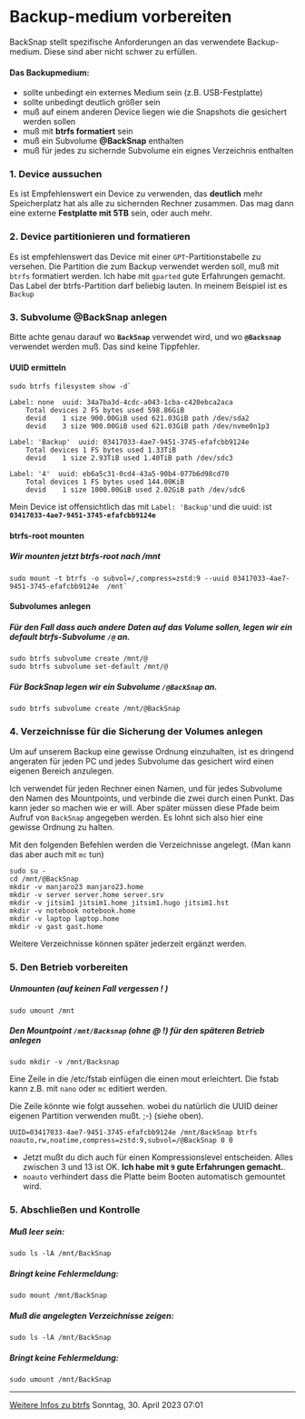 # Backup-medium vorbereiten
BackSnap stellt spezifische Anforderungen an das verwendete Backup-medium. Diese sind aber nicht schwer zu erfüllen. 

#### Das Backupmedium:
* sollte unbedingt ein externes Medium sein (z.B. USB-Festplatte)
* sollte unbedingt deutlich größer sein
* muß auf einem anderen Device liegen wie die Snapshots die gesichert werden sollen
* muß mit **btrfs formatiert** sein
* muß ein Subvolume **@BackSnap** enthalten
* muß für jedes zu sichernde Subvolume ein eignes Verzeichnis enthalten 

### 1. Device aussuchen
Es ist Empfehlenswert ein Device zu verwenden, das **deutlich** mehr Speicherplatz hat als alle zu sichernden Rechner zusammen. Das mag dann eine externe **Festplatte mit 5TB** sein, oder auch mehr.

### 2. Device partitionieren und formatieren
Es ist empfehlenswert das Device mit einer `GPT`-Partitionstabelle zu versehen. Die Partition die zum Backup verwendet werden soll, muß mit `btrfs` formatiert werden. Ich habe mit `gparted` gute Erfahrungen gemacht. Das Label der btrfs-Partition darf beliebig lauten. In meinem Beispiel ist es `Backup`

### 3. Subvolume @BackSnap anlegen
Bitte achte genau darauf wo **`BackSnap`** verwendet wird, und wo **`@Backsnap`** verwendet werden muß. Das sind keine Tippfehler.
#### UUID ermitteln
```
sudo btrfs filesystem show -d`

Label: none  uuid: 34a7ba3d-4cdc-a043-1cba-c420ebca2aca
	Total devices 2 FS bytes used 598.86GiB
	devid    1 size 900.00GiB used 621.03GiB path /dev/sda2
	devid    3 size 900.00GiB used 621.03GiB path /dev/nvme0n1p3

Label: 'Backup'  uuid: 03417033-4ae7-9451-3745-efafcbb9124e
	Total devices 1 FS bytes used 1.33TiB
	devid    1 size 2.93TiB used 1.40TiB path /dev/sdc3

Label: '4'  uuid: eb6a5c31-0cd4-43a5-90b4-077b6d98cd70
	Total devices 1 FS bytes used 144.00KiB
	devid    1 size 1000.00GiB used 2.02GiB path /dev/sdc6
```
Mein Device ist offensichtlich das mit `Label: 'Backup'`und die uuid: ist **`03417033-4ae7-9451-3745-efafcbb9124e`**

#### btrfs-root mounten
##### Wir mounten jetzt btrfs-root nach /mnt
```
sudo mount -t btrfs -o subvol=/,compress=zstd:9 --uuid 03417033-4ae7-9451-3745-efafcbb9124e  /mnt`
```

#### Subvolumes anlegen
##### Für den Fall dass auch andere Daten auf das Volume sollen, legen wir ein default btrfs-Subvolume `/@` an.
```
sudo btrfs subvolume create /mnt/@
sudo btrfs subvolume set-default /mnt/@
```
##### Für BackSnap legen wir ein Subvolume `/@BackSnap` an.
```
sudo btrfs subvolume create /mnt/@BackSnap
```

### 4. Verzeichnisse für die Sicherung der Volumes anlegen
Um auf unserem Backup eine gewisse Ordnung einzuhalten, ist es dringend angeraten für jeden PC und jedes Subvolume das gesichert wird einen eigenen Bereich anzulegen.

Ich verwendet für jeden Rechner einen Namen, und für jedes Subvolume den Namen des Mountpoints, und verbinde die zwei durch einen Punkt. Das kann jeder so machen wie er will. Aber später müssen diese Pfade beim Aufruf von `BackSnap` angegeben werden. Es lohnt sich also hier eine gewisse Ordnung zu halten.

Mit den folgenden Befehlen werden die Verzeichnisse angelegt. (Man kann das aber auch mit `mc` tun)
```
sudo su -
cd /mnt/@BackSnap
mkdir -v manjaro23 manjaro23.home 
mkdir -v server server.home server.srv 
mkdir -v jitsim1 jitsim1.home jitsim1.hugo jitsim1.hst
mkdir -v notebook notebook.home
mkdir -v laptop laptop.home
mkdir -v gast gast.home
```
Weitere Verzeichnisse können später jederzeit ergänzt werden.

### 5. Den Betrieb vorbereiten

##### Unmounten  (auf keinen Fall vergessen ! ) 
```
sudo umount /mnt
```
##### Den Mountpoint `/mnt/Backsnap` (ohne @ !) für den späteren Betrieb anlegen
```
sudo mkdir -v /mnt/Backsnap
```
Eine Zeile in die /etc/fstab einfügen die einen mout erleichtert. Die fstab kann z.B. mit `nano` oder `mc` editiert werden. 

Die Zeile könnte wie folgt aussehen. wobei du natürlich die UUID deiner eigenen Partition verwenden mußt. ;-) (siehe oben). 
```
UUID=03417033-4ae7-9451-3745-efafcbb9124e /mnt/BackSnap	btrfs	noauto,rw,noatime,compress=zstd:9,subvol=/@BackSnap	0 0
```
* Jetzt mußt du dich auch für einen Kompressionslevel entscheiden. Alles zwischen 3 und 13 ist OK. **Ich habe mit `9` gute Erfahrungen gemacht.**.
* `noauto` verhindert dass die Platte beim Booten automatisch gemountet wird.

### 5. Abschließen und Kontrolle
##### Muß leer sein:
```
sudo ls -lA /mnt/BackSnap
```
##### Bringt keine Fehlermeldung:
```
sudo mount /mnt/BackSnap
```
##### Muß die angelegten Verzeichnisse zeigen:
```
sudo ls -lA /mnt/BackSnap
```
##### Bringt keine Fehlermeldung:
```
sudo umount /mnt/BackSnap
```
----
[Weitere Infos zu btrfs](https://wiki.manjaro.org/index.php/Btrfs) 
Sonntag, 30. April 2023 07:01 

